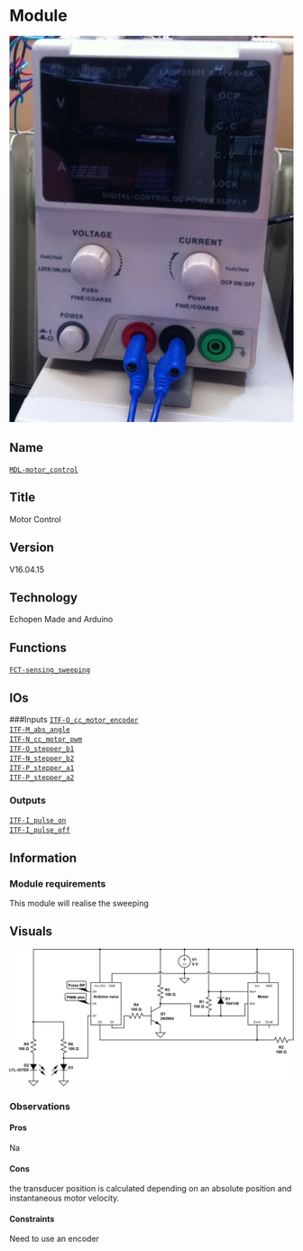 # Module
![](viewme.jpg)

## Name
[`MDL-motor_control`]()

## Title
Motor Control

## Version
V16.04.15 

## Technology
Echopen Made and Arduino

## Functions  
[`FCT-sensing_sweeping`](../../functions/FCT-sensing_sweeping)  

## IOs
###Inputs
[`ITF-O_cc_motor_encoder`](../../interfaces/ITF-O_cc_motor_encoder)  
[`ITF-M_abs_angle`](../../interfaces/ITF-M_abs_angle)  
[`ITF-N_cc_motor_pwm`](../../interfaces/ITF-N_cc_motor_pwm)  
[`ITF-O_stepper_b1`](../../interfaces/ITF-O_stepper_b1)  
[`ITF-N_stepper_b2`](../../interfaces/ITF-N_stepper_b2)  
[`ITF-P_stepper_a1`](../../interfaces/ITF-P_stepper_a1)  
[`ITF-P_stepper_a2`](../../interfaces/ITF-P_stepper_a2)  

### Outputs
[`ITF-I_pulse_on`](../../interfaces/ITF-I_pulse_on)  
[`ITF-I_pulse_off`](../../interfaces/ITF-I_pulse_off)  


## Information

### Module requirements 
This module will realise the sweeping

## Visuals
![scheme](/modules/MDL-motor_control/images/scheme.jpg)  


### Observations

#### Pros
Na

#### Cons
the transducer position is calculated depending on an
 absolute position and instantaneous motor velocity.

#### Constraints
Need to use an encoder
